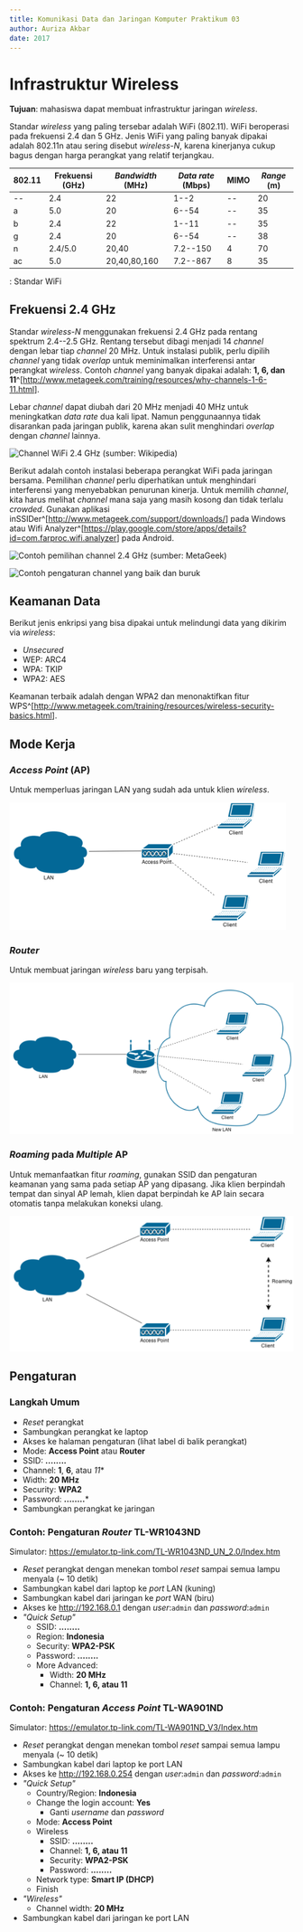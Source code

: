 ```yaml
---
title: Komunikasi Data dan Jaringan Komputer Praktikum 03
author: Auriza Akbar
date: 2017
---
```


# Infrastruktur Wireless

**Tujuan**: mahasiswa dapat membuat infrastruktur jaringan *wireless*.

Standar *wireless* yang paling tersebar adalah WiFi (802.11).
WiFi beroperasi pada frekuensi 2.4 dan 5 GHz.
Jenis WiFi yang paling banyak dipakai adalah 802.11n atau sering disebut
*wireless-N*, karena kinerjanya cukup bagus dengan harga perangkat yang relatif
terjangkau.

802.11 | Frekuensi (GHz) | *Bandwidth* (MHz) | *Data rate* (Mbps)   | MIMO | *Range* (m)
------ | --------------- | ----------------- | -------------------- | ---- | -----------
--     | 2.4             | 22                | 1--2                 | --   | 20
a      | 5.0             | 20                | 6--54                | --   | 35
b      | 2.4             | 22                | 1--11                | --   | 35
g      | 2.4             | 20                | 6--54                | --   | 38
n      | 2.4/5.0         | 20,40             | 7.2--150             | 4    | 70
ac     | 5.0             | 20,40,80,160      | 7.2--867             | 8    | 35

: Standar WiFi

## Frekuensi 2.4 GHz

Standar *wireless-N* menggunakan frekuensi 2.4 GHz pada rentang spektrum 2.4--2.5 GHz.
Rentang tersebut dibagi menjadi 14 *channel* dengan lebar tiap *channel* 20 MHz.
Untuk instalasi publik, perlu dipilih *channel* yang tidak *overlap* untuk meminimalkan interferensi antar perangkat *wireless*.
Contoh *channel* yang banyak dipakai adalah: **1, 6, dan 11**^[<http://www.metageek.com/training/resources/why-channels-1-6-11.html>].

Lebar *channel* dapat diubah dari 20 MHz menjadi 40 MHz untuk meningkatkan *data rate* dua kali lipat.
Namun penggunaannya tidak disarankan pada jaringan publik, karena akan sulit menghindari *overlap* dengan *channel* lainnya.

![*Channel* WiFi 2.4 GHz (sumber: Wikipedia)](etc/3/wifi-channels.png)

Berikut adalah contoh instalasi beberapa perangkat WiFi pada jaringan bersama.
Pemilihan *channel* perlu diperhatikan untuk menghindari interferensi yang menyebabkan penurunan kinerja.
Untuk memilih *channel*, kita harus melihat *channel* mana saja yang masih kosong dan tidak terlalu *crowded*.
Gunakan aplikasi inSSIDer^[<http://www.metageek.com/support/downloads/>] pada Windows
atau Wifi Analyzer^[<https://play.google.com/store/apps/details?id=com.farproc.wifi.analyzer>] pada Android.

![Contoh pemilihan *channel* 2.4 GHz  (sumber: MetaGeek)](etc/3/wifi-channel-planning.png)

![Contoh pengaturan *channel* yang baik dan buruk](etc/3/wifi-analyzer-ilkom-fmipa.png)

## Keamanan Data

Berikut jenis enkripsi yang bisa dipakai untuk melindungi data yang dikirim via *wireless*:

- *Unsecured*
- WEP: ARC4
- WPA: TKIP
- WPA2: AES

Keamanan terbaik adalah dengan WPA2 dan menonaktifkan fitur WPS^[<http://www.metageek.com/training/resources/wireless-security-basics.html>].

## Mode Kerja

### *Access Point* (AP)

Untuk memperluas jaringan LAN yang sudah ada untuk klien *wireless*.

![*Wireless access point*](etc/3/wireless-access-point.png)

<!--

### *Repeater*

Untuk memperluas jangkauan *wireless* AP.

![*Wireless repeater*](etc/3/wireless-repeater.png)

-->

### *Router*

Untuk membuat jaringan *wireless* baru yang terpisah.

![*Wireless router*](etc/3/wireless-router.png)


### *Roaming* pada *Multiple* AP

Untuk memanfaatkan fitur *roaming*, gunakan SSID dan pengaturan keamanan yang sama pada setiap AP yang dipasang.
Jika klien berpindah tempat dan sinyal AP lemah, klien dapat berpindah ke AP lain secara otomatis tanpa melakukan koneksi ulang.

![*Wireless roaming*](etc/3/wireless-roaming.png)


## Pengaturan


### Langkah Umum

- *Reset* perangkat
- Sambungkan perangkat ke laptop
- Akses ke halaman pengaturan (lihat label di balik perangkat)
- Mode: **Access Point** atau **Router**
- SSID: **........**
- Channel: **1**, **6**, atau *11**
- Width: **20 MHz**
- Security: **WPA2**
- Password: **........***
- Sambungkan perangkat ke jaringan

### Contoh: Pengaturan *Router* TL-WR1043ND

Simulator: <https://emulator.tp-link.com/TL-WR1043ND_UN_2.0/Index.htm>

- *Reset* perangkat dengan menekan tombol *reset* sampai semua lampu menyala (~ 10 detik)
- Sambungkan kabel dari laptop ke *port* LAN (kuning)
- Sambungkan kabel dari jaringan ke *port* WAN (biru)
- Akses ke <http://192.168.0.1> dengan *user*:`admin` dan *password*:`admin`
- _"Quick Setup"_
    - SSID: **........**
    - Region: **Indonesia**
    - Security: **WPA2-PSK**
    - Password: **........**
    - More Advanced:
        - Width: **20 MHz**
        - Channel: **1, 6, atau 11**

<!--
- _"System Tools"_
    - Time setting
        - Time zone: **GMT +7**
        - Klik **Get GMT**
    - Password
        - Ganti *username* dan *password*
-->

### Contoh: Pengaturan *Access Point* TL-WA901ND

Simulator: <https://emulator.tp-link.com/TL-WA901ND_V3/Index.htm>

- *Reset* perangkat dengan menekan tombol *reset* sampai semua lampu menyala (~ 10 detik)
- Sambungkan kabel dari laptop ke port LAN
- Akses ke <http://192.168.0.254> dengan *user*:`admin` dan *password*:`admin`
- *"Quick Setup"*
    - Country/Region: **Indonesia**
    - Change the login account: **Yes**
        - Ganti *username* dan *password*
    - Mode: **Access Point**
    - Wireless
        - SSID: **........**
        - Channel: **1, 6, atau 11**
        - Security: **WPA2-PSK**
        - Password: **........**
    - Network type: **Smart IP (DHCP)**
    - Finish
- *"Wireless"*
    - Channel width: **20 MHz**
- Sambungkan kabel dari jaringan ke port LAN
